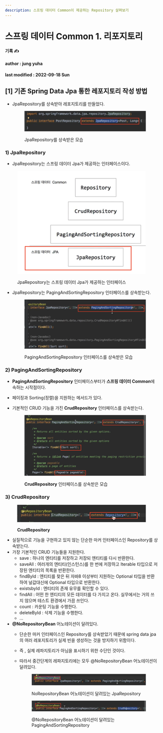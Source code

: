```yaml
---
description: 스프링 데이터 Common이 제공하는 Repository 살펴보기
---
```


# 스프링 데이터 Common 1. 리포지토리

**기록 ✍️**

#### author : jung yuha

#### last modified : 2022-09-18 Sun

## \[1] 기존 Spring Data Jpa 통한 레포지토리 작성 방법

*   JpaRepository를 상속받아 레포지토리를 만들었다.

    <figure><img src=".gitbook/assets/image (4) (1).png" alt=""><figcaption><p> JpaRepository를 상속받은 모습</p></figcaption></figure>

### 1) JpaRepository

* JpaRepository는 스프링 데이터 Jpa가 제공하는 인터페이스이다.

<figure><img src=".gitbook/assets/image (3) (1) (1).png" alt=""><figcaption><p> JpaRepository는 스프링 데이터 Jpa가 제공하는 인터페이스</p></figcaption></figure>



*   JpaRepository는 PagingAndSortingRepository 인터페이스를 상속받는다.&#x20;

    <figure><img src=".gitbook/assets/image (1) (1) (1) (1).png" alt=""><figcaption><p> PagingAndSortingRepository 인터페이스를 상속받은 모습</p></figcaption></figure>

### 2) PagingAndSortingRepository

* **PagingAndSortingRepository** 인터페이스부터가 **스프링 데이터 Common**에 속하는 시작점이다.
* 페이징과 Sorting(정렬)을 지원하는 메서드가 있다.
*   기본적인 CRUD 기능을 가진 **CrudRepository** 인터페이스를 상속받는다.

    <figure><img src=".gitbook/assets/image (2) (2).png" alt=""><figcaption><p><strong>CrudRepository</strong> 인터페이스를 상속받은 모습</p></figcaption></figure>

### 3) **CrudRepository**

<figure><img src=".gitbook/assets/image (5) (1) (1).png" alt=""><figcaption><p> <strong>CrudRepository</strong></p></figcaption></figure>

* 실질적으로 기능을 구현하고 있지 않는 단순한 마커 인터페이스인 Repository를 상속받는다.
* 가장 기본적인 CRUD 기능들을 지원한다.
  * save : 하나의 엔티티를 저장하고 저장되 엔티티를 다시 반환한다.
  * saveAll : 여러개의 엔티티(인스턴스)를 한 번에 저장하고 Iterable 타입으로 저장된 엔티티의 목록을 반환한다.
  * findById : 엔티티를 찾은 뒤 자바8 이상부터 지원하는 Optional 타입을 반환하여 널값대신에 Optional 타입으로 반환한다.
  * existsbyId : 엔티티의 존재 유무를 확인할 수 있다.
  * findAll : 어떤 한 엔티티의 모든 데이터를 다 가지고 온다. 실무에서는 거의 쓰지 않으며 테스트 환경에서 가끔 쓰인다.
  * count : 카운팅 기능을 수행한다.
  * deleteById : 삭제 기능을 수행한다.
  * ...
* **@NoRepositoryBean** 어노테이션이 달려있다.
  * 단순한 마커 인터페이스인 Repository를 상속받았기 때문에 spring data jpa의 여러 레포지토리가 실제 빈을 생성하는 것을 방지하기 위함이다.
  * 즉 , 실제 레파지토리가 아님을 표시하기 위한 수단인 것이다.
  *   따라서 중간단계의 레파지토리에는 모두 @NoRepositoryBean 어노테이션이 달려있다.

      <figure><img src=".gitbook/assets/image (2) (1) (1).png" alt=""><figcaption><p> NoRepositoryBean 어노테이션이 달려있는 JpaRepository</p></figcaption></figure>

      <figure><img src=".gitbook/assets/image (6) (1).png" alt=""><figcaption><p> @NoRepositoryBean 어노테이션이 달려있는 PagingAndSortingRepository</p></figcaption></figure>
